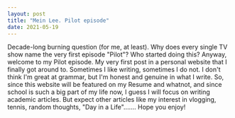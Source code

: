 ```yaml
---
layout: post
title: "Mein Lee. Pilot episode"
date: 2021-05-19
---
```


Decade-long burning question (for me, at least). Why does every single TV show name the very first episode "Pilot"? Who started doing this? Anyway, welcome to my Pilot episode. My very first post in a personal website that I finally got around to. Sometimes I like writing, sometimes I do not. I don't think I'm great at grammar, but I'm honest and genuine in what I write. So, since this website will be featured on my Resume and whatnot, and since school is such a big part of my life now, I guess I will focus on writing academic articles. But expect other articles like my interest in vlogging, tennis, random thoughts, "Day in a Life"....... Hope you enjoy!
